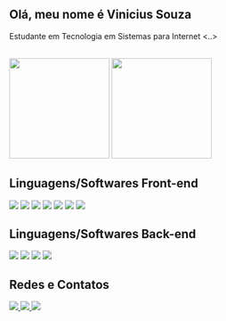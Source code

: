 ## Olá, meu nome é Vinicius Souza

Estudante em Tecnologia em Sistemas para Internet   <..>

<br>

<div>
  <img height='180em' src='https://github-readme-stats.vercel.app/api?username=xLupus&show_icons=true&theme=dark&count_private=true&include_all_commits=true'/>
  <img height='180em' src='https://github-readme-stats.vercel.app/api/top-langs/?username=xLupus&langs_count=5&theme=dark&layout=compact'/>
</div>

## Linguagens/Softwares Front-end

<div style='display:inline-block'>
  <img src='https://img.shields.io/badge/HTML5-E34F26?style=for-the-badge&logo=html5&logoColor=white'/>
  <img src='https://img.shields.io/badge/CSS3-1572B6?style=for-the-badge&logo=css3&logoColor=white'/>
  <img src='https://img.shields.io/badge/Bootstrap-563D7C?style=for-the-badge&logo=bootstrap&logoColor=white'/>
  <img src='https://img.shields.io/badge/Sass-CC6699?style=for-the-badge&logo=sass&logoColor=white'/>
  <img src='https://img.shields.io/badge/JavaScript-F7DF1E?style=for-the-badge&logo=javascript&logoColor=white'/>
  <img src='https://img.shields.io/badge/angular-%23DD0031.svg?style=for-the-badge&logo=angular&logoColor=white'/>
  <img src='https://img.shields.io/badge/Figma-F24E1E?style=for-the-badge&logo=figma&logoColor=white'/>
</div>

## Linguagens/Softwares Back-end

<div style='display:inline-block'>
  <img src='https://img.shields.io/badge/PHP-777BB4?style=for-the-badge&logo=php&logoColor=white'/>
  <img src='https://img.shields.io/badge/laravel-%23FF2D20.svg?style=for-the-badge&logo=laravel&logoColor=white'/>
  <img src='https://img.shields.io/badge/Microsoft_SQL_Server-CC2927?style=for-the-badge&logo=microsoft-sql-server&logoColor=white'/>
  <img src='https://img.shields.io/badge/mysql-%2300f.svg?style=for-the-badge&logo=mysql&logoColor=black'/>
</div>



## Redes e Contatos

<div style='display:inline-block'>
  <a href='https://www.linkedin.com/in/vinicius-as-dev/' target='_blank'>
    <img src='https://img.shields.io/badge/LinkedIn-0077B5?style=for-the-badge&logo=linkedin&logoColor=white'/>
  </a>
  <a href='mailto:vinicius.as.dev@outlook.com' alt='Outlook' target='_blank'>
    <img src='https://img.shields.io/badge/Microsoft_Outlook-0078D4?style=for-the-badge&logo=microsoft-outlook&logoColor=white'/>
  </a>
  <a href=''>
  <img src='https://img.shields.io/badge/Discord-7289DA?style=for-the-badge&logo=discord&logoColor=white'/>
 </a>
</div>
